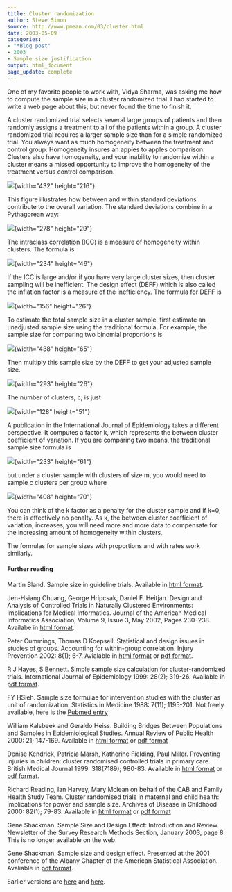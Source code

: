 ```yaml
---
title: Cluster randomization
author: Steve Simon
source: http://www.pmean.com/03/cluster.html
date: 2003-05-09
categories:
- "*Blog post"
- 2003
- Sample size justification
output: html_document
page_update: complete
---
```


One of my favorite people to work with, Vidya Sharma, was asking me how to compute the sample size in a cluster randomized trial. I had started to write a web page about this, but never found the time to finish it.

A cluster randomized trial selects several large groups of patients and then randomly assigns a treatment to all of the patients within a group. A cluster randomized trial requires a larger sample size than for a simple randomized trial. You always want as much homogeneity between the treatment and control group. Homogeneity insures an apples to apples comparison. Clusters also have homogeneity, and your inability to randomize within a cluster means a missed opportunity to improve the homogeneity of the treatment versus control comparison.

![](http://www.pmean.com/new-images/03/cluster1.gif){width="432" height="216"}

This figure illustrates how between and within standard deviations contribute to the overall variation. The standard deviations combine in a Pythagorean way:

![](http://www.pmean.com/new-images/03/cluster2.gif){width="278" height="29"}

The intraclass correlation (ICC) is a measure of homogeneity within clusters. The formula is

![](http://www.pmean.com/new-images/03/cluster3.gif){width="234" height="46"}

If the ICC is large and/or if you have very large cluster sizes, then cluster sampling will be inefficient. The design effect (DEFF) which is also called the inflation factor is a measure of the inefficiency. The formula for DEFF is

![](http://www.pmean.com/new-images/03/cluster4.gif){width="156" height="26"}

To estimate the total sample size in a cluster sample, first estimate an unadjusted sample size using the traditional formula. For example, the sample size for comparing two binomial proportions is

![](http://www.pmean.com/new-images/03/cluster7.gif){width="438" height="65"}

Then multiply this sample size by the DEFF to get your adjusted sample size.

![](http://www.pmean.com/new-images/03/cluster8.gif){width="293" height="26"}

The number of clusters, c, is just

![](http://www.pmean.com/new-images/03/cluster9.gif){width="128" height="51"}

A publication in the International Journal of Epidemiology takes a different perspective. It computes a factor k, which represents the between cluster coefficient of variation. If you are comparing two means, the traditional sample size formula is

![](http://www.pmean.com/new-images/03/cluster5.gif){width="233" height="61"}

but under a cluster sample with clusters of size m, you would need to sample c clusters per group where

![](http://www.pmean.com/new-images/03/cluster6.gif){width="408" height="70"}

You can think of the k factor as a penalty for the cluster sample and if k=0, there is effectively no penalty. As k, the between cluster coefficient of variation, increases, you will need more and more data to compensate for the increasing amount of homogeneity within clusters.

The formulas for sample sizes with proportions and with rates work similarly.

#### Further reading

Martin Bland. Sample size in guideline trials. Available in [html format][bla1].

Jen-Hsiang Chuang, George Hripcsak, Daniel F. Heitjan. Design and Analysis of Controlled Trials in Naturally Clustered Environments: Implications for Medical Informatics. Journal of the American Medical Informatics Association, Volume 9, Issue 3, May 2002, Pages 230–238. Availabe in [html format][chu1].

Peter Cummings, Thomas D Koepsell. Statistical and design issues in studies of groups. Accounting for within-group correlation. Injury Prevention 2002: 8(1); 6-7. Avialable in [html format][cum1] or [pdf format][cum2].

R J Hayes, S Bennett. Simple sample size calculation for cluster-randomized trials. International Journal of Epidemiology 1999: 28(2); 319-26. Available in [pdf format][hay1].

FY HSieh. Sample size formulae for intervention studies with the cluster as unit of randomization. Statistics in Medicine 1988: 7(11); 1195-201. Not freely available, here is the [Pubmed entry][hsi1]

William Kalsbeek and Geraldo Heiss. Building Bridges Between Populations and Samples in Epidemiological Studies. Annual Review of Public Health 2000: 21; 147-169. Available in [html format][kal1] or [pdf format][kal2]

Denise Kendrick, Patricia Marsh, Katherine Fielding, Paul Miller. Preventing injuries in children: cluster randomised controlled trials in primary care. British Medical Journal 1999: 318(7189); 980-83. Available in [html format][ken1] or [pdf format][ken2].

Richard Reading, Ian Harvey, Mary Mclean on behalf of the CAB and Family Health Study Team. Cluster randomised trials in maternal and child health: implications for power and sample size. Archives of Disease in Childhood 2000: 82(1); 79-83. Available in [html format][rea1] or [pdf format][rea2]

Gene Shackman. Sample Size and Design Effect: Introduction and Review. Newsletter of the Survey Research Methods Section, January 2003, page 8. This is no longer available on the web.

Gene Shackman. Sample size and design effect. Presented at the 2001 conference of the Albany Chapter of the American Statistical Association. Avaliable in [pdf format][sha1].

Earlier versions are [here][sim1] and [here][sim2].

[bla1]: https://www-users.york.ac.uk/~mb55/clust/bupa.htm
[chu1]: https://academic.oup.com/jamia/article/9/3/230/748135
[cum1]: https://injuryprevention.bmj.com/content/8/1/6.full
[cum2]: https://injuryprevention.bmj.com/content/injuryprev/8/1/6.full.pdf
[hay1]: https://academic.oup.com/ije/article-pdf/28/2/319/18477691/280319.pdf
[hsi1]: https://pubmed.ncbi.nlm.nih.gov/3201045/
[kal1]: https://www.annualreviews.org/doi/full/10.1146/annurev.publhealth.21.1.147
[kal2]: https://www.annualreviews.org/doi/pdf/10.1146/annurev.publhealth.21.1.147
[ken1]: http://bmj.com/cgi/content/full/318/7189/980
[ken2]: http://bmj.com/cgi/reprint/318/7189/980.pdf
[rea1]: http://adc.bmjjournals.com/cgi/content/full/82/1/79
[rea2]: http://adc.bmjjournals.com/cgi/reprint/82/1/79.pdf
[sha1]: https://moam.info/sample-size-and-design-effect-oit-web-services_59b10d0c1723ddd8c6ad2b95.html
[sim1]: http://www.pmean.com/03/cluster.html
[sim2]: http://new.pmean.com/cluster-randomization/
